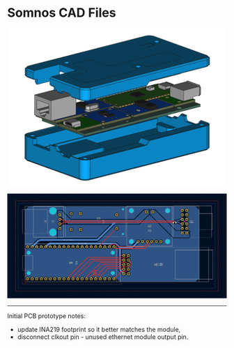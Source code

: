 # Somnos CAD Files

![explode](explode.png)

![pcb](pcb.png)

---

Initial PCB prototype notes:
 - update INA219 footprint so it better matches the module,
 - disconnect clkout pin - unused ethernet module output pin.
